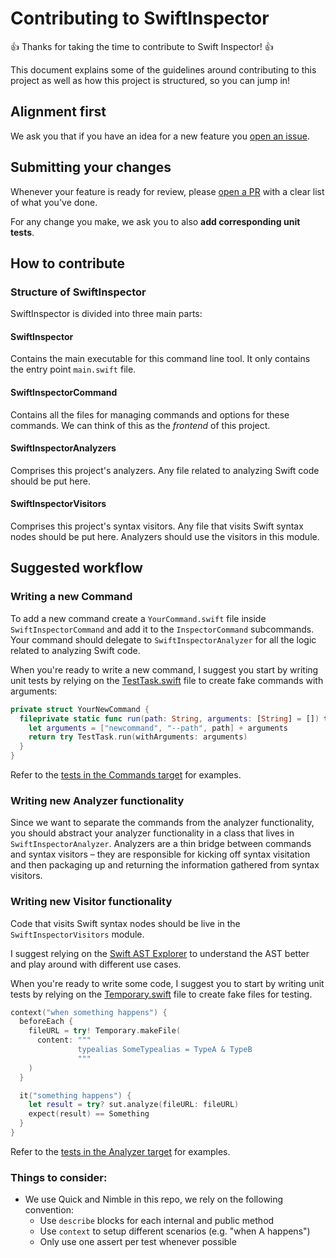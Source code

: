 # Contributing to SwiftInspector

:+1: Thanks for taking the time to contribute to Swift Inspector! :+1:

This document explains some of the guidelines around contributing to this project as well as how this project is structured, so you can jump in!

## Alignment first

We ask you that if you have an idea for a new feature you [open an issue](../../issues/new).

## Submitting your changes

Whenever your feature is ready for review, please [open a PR](../../pull/new/master) with a clear list of what you've done.

For any change you make, we ask you to also **add corresponding unit tests**.

## How to contribute

### Structure of SwiftInspector

SwiftInspector is divided into three main parts:

#### SwiftInspector

Contains the main executable for this command line tool. It only contains the entry point `main.swift` file.

#### SwiftInspectorCommand

Contains all the files for managing commands and options for these commands. We can think of this as the *frontend* of this project.

#### SwiftInspectorAnalyzers

Comprises this project's analyzers. Any file related to analyzing Swift code should be put here.

#### SwiftInspectorVisitors

Comprises this project's syntax visitors. Any file that visits Swift syntax nodes should be put here. Analyzers should use the visitors in this module.

## Suggested workflow

### Writing a new Command

To add a new command create a `YourCommand.swift` file inside `SwiftInspectorCommand`  and add it to the `InspectorCommand` subcommands. Your command should delegate to `SwiftInspectorAnalyzer` for all the logic related to analyzing Swift code.

When you're ready to write a new command, I suggest you start by writing unit tests by relying on the [TestTask.swift](https://github.com/fdiaz/SwiftInspector/blob/aba9c842c01905cdb672aff3153fcbec7807a412/Sources/SwiftInspectorCommands/Tests/TestTask.swift) file to create fake commands with arguments:

```swift
private struct YourNewCommand {
  fileprivate static func run(path: String, arguments: [String] = []) throws -> TaskStatus {
    let arguments = ["newcommand", "--path", path] + arguments
    return try TestTask.run(withArguments: arguments)
  }
}
```

Refer to the [tests in the Commands target](https://github.com/fdiaz/SwiftInspector/tree/aba9c842c01905cdb672aff3153fcbec7807a412/Sources/SwiftInspectorCommands/Tests) for examples.

### Writing new Analyzer functionality

Since we want to separate the commands from the analyzer functionality, you should abstract your analyzer functionality in a class that lives in `SwiftInspectorAnalyzer`. Analyzers are a thin bridge between commands and syntax visitors – they are responsible for kicking off syntax visitation and then packaging up and returning the information gathered from syntax visitors.

### Writing new Visitor functionality

Code that visits Swift syntax nodes should be live in the `SwiftInspectorVisitors` module.

I suggest relying on the [Swift AST Explorer](https://swift-ast-explorer.com/) to understand the AST better and play around with different use cases.

When you're ready to write some code, I suggest you to start by writing unit tests by relying on the [Temporary.swift](https://github.com/fdiaz/SwiftInspector/blob/aba9c842c01905cdb672aff3153fcbec7807a412/Sources/SwiftInspectorCore/Temporary.swift) file to create fake files for testing. 

```swift
context("when something happens") {
  beforeEach {
    fileURL = try! Temporary.makeFile(
      content: """
               typealias SomeTypealias = TypeA & TypeB
               """
    )
  }

  it("something happens") {
    let result = try? sut.analyze(fileURL: fileURL)
    expect(result) == Something
  }
}
```

Refer to the [tests in the Analyzer target](https://github.com/fdiaz/SwiftInspector/tree/aba9c842c01905cdb672aff3153fcbec7807a412/Sources/SwiftInspectorCore/Tests) for examples.

### Things to consider:
- We use Quick and Nimble in this repo, we rely on the following convention:
  - Use `describe` blocks for each internal and public method
  - Use `context` to setup different scenarios (e.g. "when A happens")
  - Only use one assert per test whenever possible
